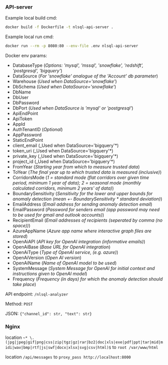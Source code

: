 ### API-server

Example local build cmd:

```bash
docker build -f Dockerfile -t nlsql-api-server .
```

Example local run cmd:

```bash
docker run --rm -p 8080:80 --env-file .env nlsql-api-server
```

Docker env params:

-   DatabaseType (_Options: 'mysql', 'mssql', 'snowflake', 'redshift', 'postgresql', 'bigquery'_)
-   DataSource (_For 'snowflake' analogue of the 'Account' db parameter_)
-   Warehouse (_Used when DataSource='snowflake'_)
-   DbSchema (_Used when DataSource='snowflake'_)
-   DbName
-   DbUser
-   DbPassword
-   DbPort (_Used when DataSource is 'mysql' or 'postgresql'_)
-   ApiEndPoint
-   ApiToken
-   AppId
-   AuthTenantID (_Optional_)
-   AppPassword
-   StaticEndPoint
-   client_email (\_Used when DataSource='bigquery'*)
-   token_uri (\_Used when DataSource='bigquery'*)
-   private_key (\_Used when DataSource='bigquery'*)
-   project_id (\_Used when DataSource='bigquery'*)
-   FromYear (_Starting year from which to measure trusted data_)
-   ToYear (_The final year up to which trusted data is measured (inclusive)_)
-   CorridorsMode (_1 = standard mode (flat corridors over given time period, minimum 1 year of data); 2 = seasonal mode (monthly calculated corridors, minimum 2 years' of data)_)
-   BoundarySensitivity (_Sensitivity for the lower and upper bounds for anomaly detection (mean +- BoundarySensitivity \* standard deviation)_)
-   EmailAddress (_Email address for sending anomaly detection email_)
-   EmailPassword (_Password for senders email (app password may need to be used for gmail and outlook accounts)_)
-   RecipientEmail (_Email addresses of recipients (seperated by comma (no space))_)
-   AzureAppName (_Azure app name where interactive graph files are stored_)
-   OpenAiAPI (_API key for OpenAI integration (informative emails)_)
-   OpenAiBase (_Base URL for OpenAI integration_)
-   OpenAiType (_Type of OpenAI service, (e.g. azure)_)
-   OpenAiVersion (_Open AI version_)
-   OpenAiName (_Name of OpenAI model to be used_)
-   SystemMessage (_System Message for OpenAI for initial context and instructions given to OpenAI model_)
-   Frequency (_Frequency (in days) for which the anomaly detection should take place_)

API endpoint: `/nlsql-analyzer`

Method: `POST`

JSON: `{"channel_id": str, "text": str}`

### Nginx

location `~* \.(jpg|jpeg|gif|png|css|zip|tgz|gz|rar|bz2|doc|xls|exe|pdf|ppt|tar|mid|midi|wav|bmp|rtf|js|swf|docx|xlsx|svg|csv|html)$`
to `root /var/www/html`

location `/api/messages`
to `proxy_pass http://localhost:8000`
